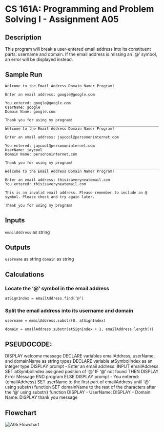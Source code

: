 # CS 161A: Programming and Problem Solving I - Assignment A05

## Description

This program will break a user-entered email address into its constituent parts: username and domain. If the email address is missing an '@' symbol, an error will be displayed instead.

## Sample Run

```
Welcome to the Email Address Domain Namer Program!

Enter an email address: google@google.com

You entered: google@google.com
UserName: google
Domain Name: google.com

Thank you for using my program!
_________________________________________________________________________
Welcome to the Email Address Domain Namer Program!

Enter an email address: jaycool@persononinternet.com

You entered: jaycool@persononinternet.com
UserName: jaycool
Domain Name: persononinternet.com

Thank you for using my program!
_________________________________________________________________________
Welcome to the Email Address Domain Namer Program!

Enter an email address: thisisaveryneatemail.com
You entered: thisisaveryneatemail.com

This is an invalid email address. Please remember to include an @ symbol. Please check and try again later.

Thank you for using my program!
```

## Inputs

`emailAddress` as string

## Outputs

`username` as string
`domain` as string

## Calculations

### Locate the ‘@’ symbol in the email address

`atSignIndex = emailAddress.find(‘@’)`

### Split the email address into its username and domain

`username = emailAddress.substr(0, atSignIndex)`

`domain = emailAddress.substr(atSignIndex + 1, emailAddress.length()) `

## PSEUDOCODE:
DISPLAY welcome message
DECLARE variables emailAddress, userName, and domainName as string types
DECLARE variable atSymbolIndex as an integer type
 DISPLAY prompt - Enter an email address:
INPUT emailAddress
SET atSymbolIndex assigned position of ‘@’
IF ‘@’ not found THEN
DISPLAY Error Message
END program
ELSE
DISPLAY prompt - You entered: {emailAddress}
SET userName to the first part of emailAddress until ‘@’ using substr() function
SET domainName to the rest of the characters after the ‘@’ using substr() function
DISPLAY -  UserName: 
DISPLAY - Domain Name:
DISPLAY thank you message 

## Flowchart

![A05 Flowchart](./flowchart.png)
